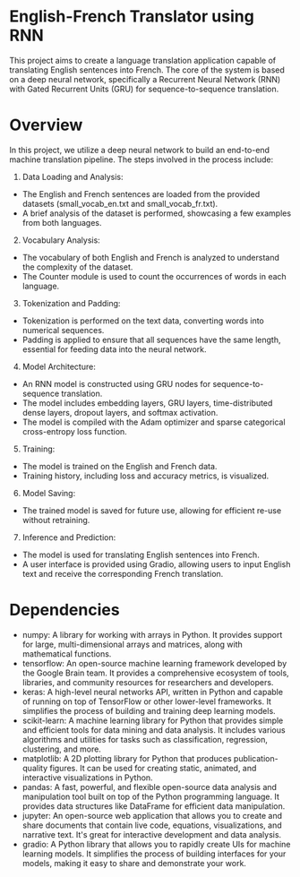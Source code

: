 # English-French Translator using RNN

This project aims to create a language translation application capable of translating English sentences into French. The core of the system is based on a deep neural network, specifically a Recurrent Neural Network (RNN) with Gated Recurrent Units (GRU) for sequence-to-sequence translation.






# Overview
In this project, we utilize a deep neural network to build an end-to-end machine translation pipeline. The steps involved in the process include:

1. Data Loading and Analysis:
  - The English and French sentences are loaded from the provided datasets (small_vocab_en.txt and small_vocab_fr.txt).
  - A brief analysis of the dataset is performed, showcasing a few examples from both languages.
2. Vocabulary Analysis:
  - The vocabulary of both English and French is analyzed to understand the complexity of the dataset.
  - The Counter module is used to count the occurrences of words in each language.
3. Tokenization and Padding:
  - Tokenization is performed on the text data, converting words into numerical sequences.
  - Padding is applied to ensure that all sequences have the same length, essential for feeding data into the neural network.
4. Model Architecture:
  - An RNN model is constructed using GRU nodes for sequence-to-sequence translation.
  - The model includes embedding layers, GRU layers, time-distributed dense layers, dropout layers, and softmax activation.
  - The model is compiled with the Adam optimizer and sparse categorical cross-entropy loss function.
5. Training:
  - The model is trained on the English and French data.
  - Training history, including loss and accuracy metrics, is visualized.
6. Model Saving:
  - The trained model is saved for future use, allowing for efficient re-use without retraining.
7. Inference and Prediction:
  - The model is used for translating English sentences into French.
  - A user interface is provided using Gradio, allowing users to input English text and receive the corresponding French translation.

# Dependencies
- numpy: A library for working with arrays in Python. It provides support for large, multi-dimensional arrays and matrices, along with mathematical functions.
- tensorflow: An open-source machine learning framework developed by the Google Brain team. It provides a comprehensive ecosystem of tools, libraries, and community resources for researchers and developers.
- keras: A high-level neural networks API, written in Python and capable of running on top of TensorFlow or other lower-level frameworks. It simplifies the process of building and training deep learning models.
- scikit-learn: A machine learning library for Python that provides simple and efficient tools for data mining and data analysis. It includes various algorithms and utilities for tasks such as classification, regression, clustering, and more.
- matplotlib: A 2D plotting library for Python that produces publication-quality figures. It can be used for creating static, animated, and interactive visualizations in Python.
- pandas: A fast, powerful, and flexible open-source data analysis and manipulation tool built on top of the Python programming language. It provides data structures like DataFrame for efficient data manipulation.
- jupyter: An open-source web application that allows you to create and share documents that contain live code, equations, visualizations, and narrative text. It's great for interactive development and data analysis.
- gradio: A Python library that allows you to rapidly create UIs for machine learning models. It simplifies the process of building interfaces for your models, making it easy to share and demonstrate your work.
